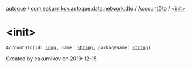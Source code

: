 [autoque](../../index.md) / [com.eakurnikov.autoque.data.network.dto](../index.md) / [AccountDto](index.md) / [&lt;init&gt;](./-init-.md)

# &lt;init&gt;

`AccountDto(id: `[`Long`](https://kotlinlang.org/api/latest/jvm/stdlib/kotlin/-long/index.html)`, name: `[`String`](https://kotlinlang.org/api/latest/jvm/stdlib/kotlin/-string/index.html)`, packageName: `[`String`](https://kotlinlang.org/api/latest/jvm/stdlib/kotlin/-string/index.html)`)`

Created by eakurnikov on 2019-12-15


